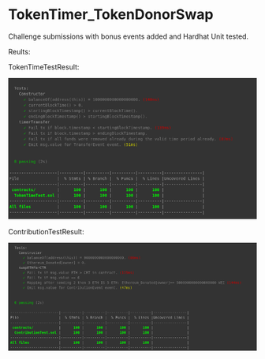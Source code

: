 # TokenTimer_TokenDonorSwap

Challenge submissions with bonus events added and Hardhat Unit tested. 

Reults:

TokenTimeTestResult:

<img src="https://github.com/MarcusWentz/TokenTimer_TokenDonorSwap/blob/main/images/TokenTimeTestResult.png" alt="Wiring"/>

ContributionTestResult:

<img src="https://github.com/MarcusWentz/TokenTimer_TokenDonorSwap/blob/main/images/ContributionTestResult.png" alt="Wiring"/>
